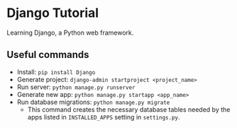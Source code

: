 # Django Tutorial
Learning Django, a Python web framework.

## Useful commands
- Install: `pip install Django`
- Generate project: `django-admin startproject <project_name>`
- Run server: `python manage.py runserver`
- Generate new app: `python manage.py startapp <app_name>`
- Run database migrations: `python manage.py migrate`
	- This command creates the necessary database tables needed by the apps listed in `INSTALLED_APPS` setting in `settings.py`.